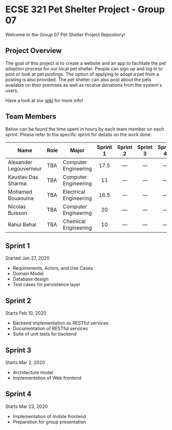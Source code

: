 # ECSE 321 Pet Shelter Project - Group 07

Welcome to the Group 07 Pet Shelter Project Repository!

## Project Overview 

The goal of this project is to create a website and an app to facilitate the pet adoption process for our local pet shelter. People can sign up and log in to post or look at pet postings. The option of applying to adopt a pet from a posting is also provided. The pet shelter can also post about the pets available on their premises as well as receive donations from the system's users.

Have a look at our [wiki](https://github.com/McGill-ECSE321-Winter2020/project-group-07/wiki) for more info!

## Team Members

Below can be found the time spent in hours by each team member on each sprint. Please refer to the specific sprint for details on the work done. 

| Name  | Role | Major | Sprint 1 | Sprint 2 | Sprint 3 | Sprint 4 |
| ----- | ----- | ----- | :-----: | :-----: | :-----: | :-----: |
| Alexander Legouverneur  | TBA | Computer Engineering | 17.5 | &mdash; | &mdash; | &mdash; |
| Kaustav Das Sharma | TBA | Computer Engineering | 11 | &mdash; | &mdash; | &mdash; |
| Mohamed Bouaouina | TBA | Electrical Engineering | 16.5 | &mdash; | &mdash; | &mdash; |
| Nicolas Buisson | TBA | Computer Engineering | 20 | &mdash; | &mdash; | &mdash; |
| Rahul Behal | TBA | Chemical Engineering | 10 | &mdash; | &mdash; | &mdash; |


## Sprint 1 

Started Jan 27, 2020
* Requirements, Actors, and Use Cases
* Domain Model
* Database design
* Test cases for persistence layer

## Sprint 2

Starts Feb 10, 2020
* Backend implementation as RESTful services
* Documentation of RESTful services
* Suite of unit tests for backend

## Sprint 3

Starts Mar 2, 2020
* Architecture model
* Implementation of Web frontend

## Sprint 4

Starts Mar 23, 2020
* Implementation of mobile frontend
* Preparation for group presentation 
